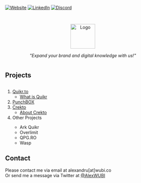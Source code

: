 [![Website][website-shield]][website-url]
[![LinkedIn][linkedin-shield]][linkedin-url]
[![Discord][discord-shield]][discord-url]


<br />
<p align="center">
  <a href="https://WUBI.CO/">
    <img src="https://i.imgur.com/11ul9mK.png" alt="Logo" width="auto" height="80">
  </a>

  <p align="center">
    <i>"Expand your brand and digital knowledge with us!"</i>
  </p>
</p>



<!-- TABLE OF CONTENTS -->
  <summary><h2 style="display: inline-block">Projects</h2></summary>
  <ol>
      <li>
      <a href="https://quikr.to/">Quikr.to</a>
              <ul>
        <li><a href="https://github.com/porcul/crekto/blob/main/README.md">What is Quikr</a></li>
      </ul>
    </li>
    <li>
      <a href="https://github.com/porcul/PunchBOX">PunchBOX</a>
    </li>
    <li>
      <a href="https://crekto.com/">Crekto</a>
      <ul>
        <li><a href="https://github.com/porcul/crekto/blob/main/README.md">About Crekto</a></li>
      </ul>
    </li>
    <li>Other Projects</li>
      <ul>
        <li>Ark Quikr</li>
        <li>Overlimit</li>
        <li>QPG.RO</li>
        <li>Wasp</li>
      </ul>
  </ol>

<!-- CONTACT -->
## Contact
Please contact me via email at alexandru[at]wubi.co <br>
Or send me a message via Twitter at [@AlexWUBI](https://twitter.com/AlexWUBI)


<!-- MARKDOWN LINKS & IMAGES -->
[linkedin-shield]: https://img.shields.io/badge/-LinkedIn-black.svg?style=for-the-badge&logo=linkedin&colorB=555
[linkedin-url]: https://linkedin.com/in/coserea-alexandru
[discord-shield]: https://img.shields.io/discord/287260416416022529?label=DISCORD&style=for-the-badge
[discord-url]: https://discord.com/invite/wubi
[website-shield]: https://img.shields.io/badge/WEBSITE-grey?style=for-the-badge
[website-url]: https://wubi.co/
